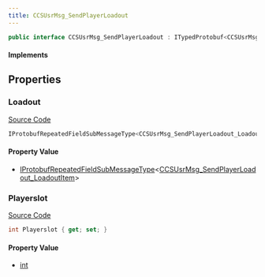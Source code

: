 ```yaml
---
title: CCSUsrMsg_SendPlayerLoadout
---
```


```csharp
public interface CCSUsrMsg_SendPlayerLoadout : ITypedProtobuf<CCSUsrMsg_SendPlayerLoadout>, INativeHandle, INetMessage<CCSUsrMsg_SendPlayerLoadout>, IDisposable
```

#### Implements

## Properties

### Loadout

[Source Code](https://github.com/swiftly-solution/swiftlys2/blob/main/managed/src/SwiftlyS2.Generated/Protobufs/Interfaces/CCSUsrMsg_SendPlayerLoadout.cs#L18)

```csharp
IProtobufRepeatedFieldSubMessageType<CCSUsrMsg_SendPlayerLoadout_LoadoutItem> Loadout { get; }
```

#### Property Value

- [IProtobufRepeatedFieldSubMessageType](/docs/api/shared/netmessages/iprotobufrepeatedfieldsubmessagetype-1)<[CCSUsrMsg_SendPlayerLoadout_LoadoutItem](/docs/api/shared/protobufdefinitions/ccsusrmsg_sendplayerloadout_loadoutitem)>

### Playerslot

[Source Code](https://github.com/swiftly-solution/swiftlys2/blob/main/managed/src/SwiftlyS2.Generated/Protobufs/Interfaces/CCSUsrMsg_SendPlayerLoadout.cs#L21)

```csharp
int Playerslot { get; set; }
```

#### Property Value

- [int](https://learn.microsoft.com/dotnet/api/system.int32)


